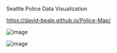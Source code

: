 Seattle Police Data Visualization

https://david-beale.github.io/Police-Map/

![image](https://user-images.githubusercontent.com/59053870/149675310-bb3357ca-5ce0-4edf-94ca-ddb2e16bd123.png)

![image](https://user-images.githubusercontent.com/59053870/149675337-00f47905-a59b-448e-ba91-beb4d879c69a.png)
